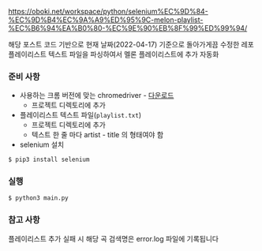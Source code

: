 https://oboki.net/workspace/python/selenium%EC%9D%84-%EC%9D%B4%EC%9A%A9%ED%95%9C-melon-playlist-%EC%B6%94%EA%B0%80-%EC%9E%90%EB%8F%99%ED%99%94/

해당 포스트 코드 기반으로 현재 날짜(2022-04-17) 기준으로 돌아가게끔 수정한 레포  
플레이리스트 텍스트 파일을 파싱하여서 멜론 플레이리스트에 추가 자동화

### 준비 사항 
- 사용하는 크롬 버전에 맞는 chromedriver - [다운로드](https://chromedriver.chromium.org/downloads)
  - 프로젝트 디렉토리에 추가
- 플레이리스트 텍스트 파일(`playlist.txt`)
  - 프로젝트 디렉토리에 추가
  - 텍스트 한 줄 마다 artist - title 의 형태여야 함
- selenium 설치
```bash
$ pip3 install selenium
```

### 실행
```bash
$ python3 main.py
```

### 참고 사항
플레이리스트 추가 실패 시 해당 곡 검색명은 error.log 파일에 기록됩니다